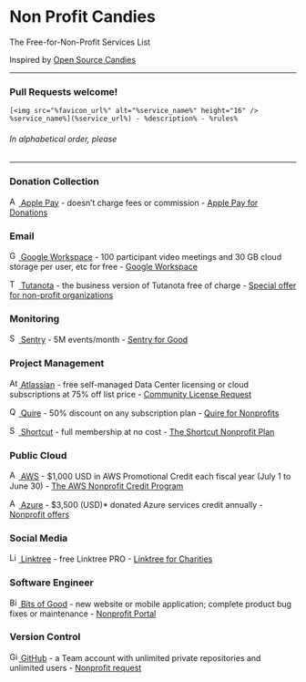 # Non Profit Candies

The Free-for-Non-Profit Services List

Inspired by [Open Source Candies](https://github.com/velikanov/opensource-candies "velikanov/opensource-candies: Free stuff for open source projects")

---

### Pull Requests welcome!

```
[<img src="%favicon_url%" alt="%service_name%" height="16" /> %service_name%](%service_url%) - %description% - %rules%
```

###### In alphabetical order, please

---

### Donation Collection

[<img src="https://developer.apple.com/favicon.ico" alt="Apple Pay" height="16" /> Apple Pay](https://developer.apple.com/apple-pay/) - doesn’t charge fees or commission - [Apple Pay for Donations](https://developer.apple.com/apple-pay/nonprofits/)

### Email

[<img src="https://storage.googleapis.com/operating-anagram-8280/favicon-16x16.png" alt="Google Workspace" height="16" /> Google Workspace](https://workspace.google.com/) - 100 participant video meetings and 30 GB cloud storage per user, etc for free - [Google Workspace](https://www.google.com/nonprofits/offerings/workspace/#!%23workspace-pricing)

[<img src="https://tutanota.com/resources/favicon/logo-favicon-152.png" alt="Tutanota" height="16" /> Tutanota](https://tutanota.com/) - the business version of Tutanota free of charge - [Special offer for non-profit organizations](https://tutanota.com/blog/posts/secure-email-for-non-profit/)

### Monitoring

[<img src="https://www.sentry.dev/_assets2/favicon.ico" alt="Sentry" height="16" /> Sentry](https://sentry.io/) - 5M events/month - [Sentry for Good](https://sentry.io/for/good/)

### Project Management

[<img src="https://wac-cdn.atlassian.com/assets/img/favicons/atlassian/favicon.png" alt="Atlassian Jira" height="16" /> Atlassian](https://www.atlassian.com/) - free self-managed Data Center licensing or cloud subscriptions at 75% off list price - [Community License Request](https://www.atlassian.com/software/views/community-license-request)

[<img src="https://quire.io/favicon.ico" alt="Quire" height="16" /> Quire](https://shortcut.com/) - 50% discount on any subscription plan - [Quire for Nonprofits](https://quire.io/pricing/nonprofits)

[<img src="https://shortcut.com/favicon-32x32.png?v=6a11b8fc3ed40b8e0f9626bf2292fd39" alt="Shortcut" height="16" /> Shortcut](https://shortcut.com/) - full membership at no cost - [The Shortcut Nonprofit Plan](https://help.shortcut.com/hc/en-us/articles/212980543)

### Public Cloud

[<img src="https://a0.awsstatic.com/libra-css/images/site/fav/favicon.ico" alt="AWS" height="16" /> AWS](https://aws.amazon.com/) - $1,000 USD in AWS Promotional Credit each fiscal year (July 1 to June 30) - [The AWS Nonprofit Credit Program](https://aws.amazon.com/government-education/nonprofits/nonprofit-credit-program/)

[<img src="https://nonprofit.microsoft.com/favicon.ico" alt="Azure" height="16" /> Azure](https://azure.microsoft.com/) - $3,500 (USD)* donated Azure services credit annually - [Nonprofit offers](https://nonprofit.microsoft.com/en-us/getting-started)

### Social Media

[<img src="https://website.linktr.ee/favicon-32x32.png" alt="Linktree" height="16" /> Linktree](https://linktr.ee/) - free Linktree PRO - [Linktree for Charities](https://linktr.ee/s/about/charities/ "Linktree for Charities | Linktree - Linktree")

### Software Engineer

[<img src="https://bog-npp-two.vercel.app/favicon.ico" alt="Bits of Good" height="16" /> Bits of Good](https://bitsofgood.org/) - new website or mobile application; complete product bug fixes or maintenance - [Nonprofit Portal](https://bog-npp-two.vercel.app/ "Nonprofit Portal")

### Version Control

[<img src="https://github.com/favicon.ico" alt="GitHub" height="16" /> GitHub](https://github.com/) - a Team account with unlimited private repositories and unlimited users - [Nonprofit request](https://support.github.com/contact/nonprofit)
